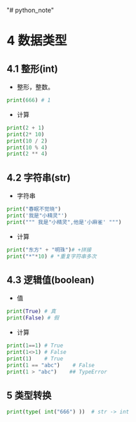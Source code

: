 "# python_note" 
# 4 数据类型

## 4.1 整形(int)
- 整形，整数。
```python
print(666) # 1 
```
- 计算
```python 
print(2 + 1)
print(2* 10)
print(10 / 2)
print(10 % 4)
print(2 ** 4)
```
## 4.2 字符串(str)
- 字符串
```python
print("春眠不觉晓")
print('我是"小精灵"')
print(""" 我是"小精灵",他是'小麻雀' """)
```
- 计算
```python 
print("东方" + "明珠")# +拼接
print("*"*10) # *重复字符串多次
```
## 4.3 逻辑值(boolean)
- 值
```python 
print(True) # 真
print(False) # 假
```
- 计算
```python
print(1==1) # True
print(1<>1) # False
print(1)    # True
print(1 == "abc")    # False
print(1 > "abc")    ## TypeError
```
## 5 类型转换
```python 
print(type( int("666") ))  # str -> int 


```